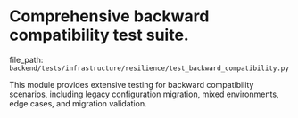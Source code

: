 # Comprehensive backward compatibility test suite.

  file_path: `backend/tests/infrastructure/resilience/test_backward_compatibility.py`

This module provides extensive testing for backward compatibility scenarios,
including legacy configuration migration, mixed environments, edge cases,
and migration validation.
